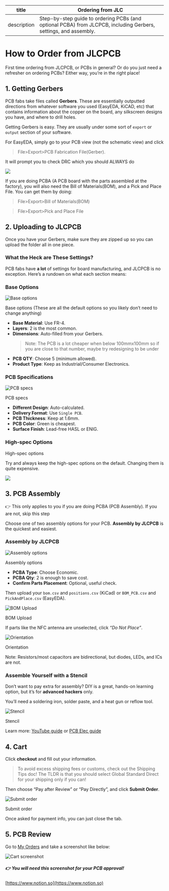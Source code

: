 | title       | Ordering from JLC                                                                                               |
| ----------- | --------------------------------------------------------------------------------------------------------------- |
| description | Step-by-step guide to ordering PCBs (and optional PCBA) from JLCPCB, including Gerbers, settings, and assembly. |

# How to Order from JLCPCB

First time ordering from JLCPCB, or PCBs in general? Or do you just need a refresher on ordering PCBs? Either way, you’re in the right place!

## 1. Getting Gerbers

PCB fabs take files called **Gerbers**. These are essentially outputted directions from whatever software you used (EasyEDA, KiCAD, etc) that contains information about the copper on the board, any silkscreen designs you have, and where to drill holes.

Getting Gerbers is easy. They are usually under some sort of `export` or `output` section of your software.

For EasyEDA, simply go to your PCB view (not the schematic view) and click

> File>Export>PCB Fabrication File(Gerber).

It will prompt you to check DRC which you should ALWAYS do

![](https://hc-cdn.hel1.your-objectstorage.com/s/v3/0c7636de3e8bfdc9d81aa68422c288ad41d1bf29_image.png)

If you are doing PCBA (A PCB board with the parts assembled at the factory), you will also need the Bill of Materials(BOM), and a Pick and Place File. You can get them by doing:

> File>Export>Bill of Materials(BOM)

> File>Export>Pick and Place File

## 2. Uploading to JLCPCB

Once you have your Gerbers, make sure they are zipped up so you can upload the folder all in one piece.

### What the Heck are These Settings?

PCB fabs have **a lot** of settings for board manufacturing, and JLCPCB is no exception. Here’s a rundown on what each section means:

### Base Options

![Base options](https://hc-cdn.hel1.your-objectstorage.com/s/v3/fc216d24e8d528d6ad0abca756f77ef570c2da01_base-options.png)

Base options (These are all the default options so you likely don’t need to change anything)

- **Base Material**: Use FR-4.
- **Layers**: 2 is the most common.
- **Dimensions**: Auto-filled from your Gerbers.
  > Note: The PCB is a lot cheaper when below 100mmx100mm so if you are close to that number, maybe try redesigning to be under
- **PCB QTY**: Choose 5 (minimum allowed).
- **Product Type**: Keep as Industrial/Consumer Electronics.

### PCB Specifications

![PCB specs](https://hc-cdn.hel1.your-objectstorage.com/s/v3/6d9b4cd159608e80a8102356a7af5b2d6973a447_pcb-specifications.png)

PCB specs

- **Different Design**: Auto-calculated.
- **Delivery Format**: Use `Single PCB`.
- **PCB Thickness**: Keep at 1.6mm.
- **PCB Color**: Green is cheapest.
- **Surface Finish**: Lead-free HASL or ENIG.

### High-spec Options

High-spec options

Try and always keep the high-spec options on the default. Changing them is quite expensive.

![](https://hc-cdn.hel1.your-objectstorage.com/s/v3/5206e96557b4b3956db3fd0cfb81edbc627e9483_image.png)

## 3. PCB Assembly

<aside>

👉 This only applies to you if you are doing PCBA (PCB Assembly). If you are not, skip this step

</aside>

Choose one of two assembly options for your PCB. **Assembly by JLCPCB** is the quickest and easiest.

### Assembly by JLCPCB

![Assembly options](https://hc-cdn.hel1.your-objectstorage.com/s/v3/a6fe8bd721b5c5fb98e09f8cdc78c75afb591e4b_assembly.png)

Assembly options

- **PCBA Type**: Choose Economic.
- **PCBA Qty**: 2 is enough to save cost.
- **Confirm Parts Placement**: Optional, useful check.

Then upload your `bom.csv` and `positions.csv` (KiCad) or `BOM_PCB.csv` and `PickAndPlace.csv` (EasyEDA).

![BOM Upload](https://hc-cdn.hel1.your-objectstorage.com/s/v3/712ec605dca59fa99ae56a22f0a1125befd9a068_bom.png)

BOM Upload

If parts like the NFC antenna are unselected, click _“Do Not Place”_.

![Orientation](https://hc-cdn.hel1.your-objectstorage.com/s/v3/9cdf44ed3edd19917da5a82fa9920a7c4790a1d0_orientation.png)

Orientation

Note: Resistors/most capacitors are bidirectional, but diodes, LEDs, and ICs are not.

### Assemble Yourself with a Stencil

Don’t want to pay extra for assembly? DIY is a great, hands-on learning option, but it’s for **advanced hackers** only.

You’ll need a soldering iron, solder paste, and a heat gun or reflow tool.

![Stencil](https://hc-cdn.hel1.your-objectstorage.com/s/v3/38e294ff4d70aef27b91a2680c90539b8bc8345f_stencil.png)

Stencil

Learn more: [YouTube guide](https://www.youtube.com/watch?v=5AyxuuFjZSI) or [PCB Elec guide](https://www.pcbelec.com/how-to-use-pcb-stencil.html)

## 4. Cart

Click **checkout** and fill out your information.

> To avoid excess shipping fees or customs, check out the Shipping Tips doc!
> The TLDR is that you should select Global Standard Direct for your shipping only if you can!

Then choose “Pay after Review” or “Pay Directly”, and click **Submit Order**.

![Submit order](https://hc-cdn.hel1.your-objectstorage.com/s/v3/7faa4f457bb8e28b9a1e4bb43b1b94da9987df7b_submit-order.png)

Submit order

Once asked for payment info, you can just close the tab.

## 5. PCB Review

Go to [My Orders](https://jlcpcb.com/user-center/orders/) and take a screenshot like below:

![Cart screenshot](https://hc-cdn.hel1.your-objectstorage.com/s/v3/51761af33c599ad46040b56176a516b543293c64_cart.png)

<aside>

##### 👉 You will need this screenshot for your PCB approval!

</aside>

[https://www.notion.so](https://www.notion.so)
